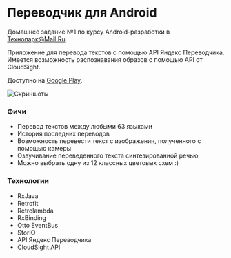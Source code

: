 # Переводчик для Android

Домашнее задание №1 по курсу Android-разработки в Технопарк@Mail.Ru.

Приложение для перевода текстов с помощью API Яндекс Переводчика. Имеется возможность распознавания образов с помощью API от CloudSight.

Доступно на [Google Play](https://play.google.com/store/apps/details?id=com.nbsp.translator).

![Скриншоты](https://i.imgur.com/CXpvmls.png)

### Фичи
* Перевод текстов между любыми 63 языками
* История последних переводов
* Возможность перевести текст с изображения, полученного с помощью камеры
* Озвучивание переведенного текста синтезированной речью
* Можно выбрать одну из 12 классных цветовых схем :)

### Технологии
* RxJava
* Retrofit
* Retrolambda
* RxBinding
* Otto EventBus
* StorIO
* API Яндекс Переводчика
* CloudSight API
